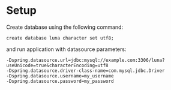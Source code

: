 Setup
=====

Create database using the following command:

```
create database luna character set utf8;
```

and run application with datasource parameters:

```
-Dspring.datasource.url=jdbc:mysql://example.com:3306/luna?useUnicode=true&characterEncoding=utf8
-Dspring.datasource.driver-class-name=com.mysql.jdbc.Driver
-Dspring.datasource.username=my_username
-Dspring.datasource.password=my_password
```